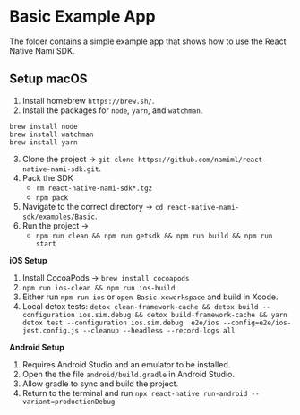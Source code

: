 # Basic Example App

The folder contains a simple example app that shows how to use the React Native Nami SDK.

## Setup macOS

1. Install homebrew `https://brew.sh/`.
2. Install the packages for `node`, `yarn`, and `watchman`.

```
brew install node
brew install watchman
brew install yarn
```

3. Clone the project -> `git clone https://github.com/namiml/react-native-nami-sdk.git`.
4. Pack the SDK
   - `rm react-native-nami-sdk*.tgz`
   - `npm pack`
5. Navigate to the correct directory -> `cd react-native-nami-sdk/examples/Basic`.
6. Run the project ->
   - `npm run clean && npm run getsdk && npm run build && npm run start`

**iOS Setup**

1. Install CocoaPods -> `brew install cocoapods`
2. `npm run ios-clean && npm run ios-build`
3. Either run `npm run ios` or `open Basic.xcworkspace` and build in Xcode.
4. Local detox tests: `detox clean-framework-cache && detox build --configuration ios.sim.debug && detox build-framework-cache && yarn detox test --configuration ios.sim.debug  e2e/ios --config=e2e/ios-jest.config.js --cleanup --headless --record-logs all`

**Android Setup**

1. Requires Android Studio and an emulator to be installed.
2. Open the the file `android/build.gradle` in Android Studio.
3. Allow gradle to sync and build the project.
4. Return to the terminal and run `npx react-native run-android --variant=productionDebug`
